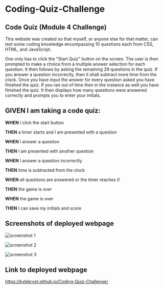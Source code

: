 # Coding-Quiz-Challenge
## Code Quiz (Module 4 Challenge)

This website was created so that myself, or anyone else for that matter, can test some coding knowledge encompassing 10 questions each from CSS, HTML, and JavaScript. 

One only has to click the "Start Quiz" button on the screen. The user is then prompted to make a choice from a multiple answer selection for each question. It then follows by asking the remaining 29 questions in the quiz. If you answer a question incorrectly, then it shall subtract more time from the clock. Once you have input the answer for every question asked you have finished the quiz. If you ran out of time then in the instance as well you have finished the quiz. It then displays how many questions were answered correctly and prompts you to enter your initials.

## GIVEN I am taking a code quiz:

**WHEN** I click the start button

**THEN** a timer starts and I am presented with a question

**WHEN** I answer a question

**THEN** I am presented with another question

**WHEN** I answer a question incorrectly

**THEN** time is subtracted from the clock

**WHEN** all questions are answered or the timer reaches 0

**THEN** the game is over

**WHEN** the game is over

**THEN** I can save my initials and score

## Screenshots of deployed webpage
![screenshot 1](https://user-images.githubusercontent.com/119367684/213337294-e3cd114d-2ed1-4e33-ab9a-676706b768f9.png)

![screenshot 2](https://user-images.githubusercontent.com/119367684/213337290-8ad624a2-2e4b-4ed6-a672-1e31f7dd8f62.png)

![screenshot 3](https://user-images.githubusercontent.com/119367684/213337292-2585a69d-80b6-46f3-b36a-59002d28fca7.png)


## Link to deployed webpage
https://kylekryst.github.io/Coding-Quiz-Challenge/
